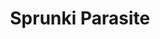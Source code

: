 ---
slug: sprunki-parasite
title: Sprunki Parasite
description: "Sprunki Parasite is an exciting online game. Play for free directly in your browser!"
icon: /images/popular_mods/Sprunki Parasite.png
url: https://wowtbc.net/sprunki/parasites/index.html
previewImage: /images/popular_mods/Sprunki Parasite.png
type: popular mods

# SEO配置
seo:
  title: "Sprunki Parasite - Play Free Online Game | Fun Browser Games"
  description: "Sprunki Parasite - Play this fun online game for free in your browser. No download required!"
  ogImage: "/images/popular_mods/Sprunki Parasite.png"
  keywords: "sprunki-parasite, online game, browser game, free game, popular mods game, play online"

videoUrls:
  - https://www.youtube.com/embed/example1
  - https://www.youtube.com/embed/example2

whyPlay:
  title: "Why Play Sprunki Parasite?"
  items:
    - "Immersive Gameplay: Sprunki Parasite offers an engaging and immersive gaming experience that will keep you entertained for hours"
    - "Challenging Levels: Test your skills with increasingly difficult challenges and obstacles"
    - "Beautiful Graphics: Enjoy stunning visuals and smooth animations that bring the game world to life"
    - "Regular Updates: New content and features are added regularly to keep the game fresh and exciting"
    - "Free to Play: Experience all the fun without spending a penny"
    - "Community Features: Connect with other players, share strategies, and compete for high scores"
    - "Cross-Platform: Play on any device with a web browser, no downloads required"

features:
  title: "Key Features of Sprunki Parasite"
  image: "/images/popular_mods/Sprunki Parasite.png"
  items:
    - "Intuitive Controls: Easy to learn controls make Sprunki Parasite accessible for players of all skill levels"
    - "Multiple Game Modes: Enjoy various gameplay options that provide different challenges and experiences"
    - "Character Customization: Personalize your gaming experience with unique characters and items"
    - "Achievement System: Complete special tasks to earn rewards and recognition"
    - "Leaderboards: Compete with players worldwide and see who can achieve the highest scores"

characteristics:
  title: "Game Characteristics"
  image: "/images/popular_mods/Sprunki Parasite.png"
  items:
    - "Genre: Popular mods game with elements of strategy and skill"
    - "Difficulty: Suitable for both casual gamers and those seeking a challenge"
    - "Play Time: Quick sessions or extended gameplay, depending on your preference"
    - "Art Style: Vibrant and engaging visuals that enhance the gaming experience"
    - "Sound Design: Immersive audio that complements the gameplay perfectly"

info: "Sprunki Parasite is an exciting online game that offers players a unique and engaging gaming experience. With its intuitive controls, stunning visuals, and challenging gameplay, Sprunki Parasite provides hours of entertainment for players of all ages and skill levels. Whether you're looking for a quick gaming session during a break or an extended play session, Sprunki Parasite delivers an immersive experience that will keep you coming back for more. The game features multiple levels of increasing difficulty, ensuring that players are constantly challenged as they progress. With regular updates adding new content and features, Sprunki Parasite remains fresh and exciting, providing endless entertainment options for its growing community of players."

howToPlayIntro: "Welcome to Sprunki Parasite! This guide will walk you through the basics and help you master the game. Whether you're a beginner or looking to improve your skills, these tips and instructions will enhance your gaming experience."

howToPlaySteps:
  - title: "Getting Started"
    description: "Begin your Sprunki Parasite adventure by familiarizing yourself with the controls. Use your keyboard or mouse to navigate through the game interface. The tutorial will guide you through the basic mechanics and help you understand the objectives."
  - title: "Understanding the Objectives"
    description: "In Sprunki Parasite, your main goal is to progress through levels by completing specific objectives. Each level presents unique challenges that require different strategies and approaches."
  - title: "Mastering the Controls"
    description: "Practice using the controls to improve your precision and reaction time. Sprunki Parasite requires quick reflexes and strategic thinking to overcome obstacles and defeat opponents."
  - title: "Utilizing Power-ups"
    description: "Collect power-ups throughout the game to enhance your abilities and overcome difficult challenges. Each power-up offers unique advantages that can be crucial for success."
  - title: "Developing Strategies"
    description: "As you progress in Sprunki Parasite, develop effective strategies for different scenarios. Analyze patterns, anticipate challenges, and adapt your approach to maximize your performance."

faq:
  title: "Frequently Asked Questions about Sprunki Parasite"
  items:
    - question: "Is Sprunki Parasite free to play?"
      answer: "Yes, Sprunki Parasite is completely free to play directly in your web browser. No downloads or purchases are required to enjoy the full game experience."
    - question: "Can I play Sprunki Parasite on mobile devices?"
      answer: "Yes, Sprunki Parasite is optimized for both desktop and mobile play. You can enjoy the game on any device with a web browser and internet connection."
    - question: "Are there any in-game purchases?"
      answer: "While Sprunki Parasite is free to play, there may be optional in-game purchases available for cosmetic items or additional features that don't affect core gameplay."
    - question: "How often is Sprunki Parasite updated?"
      answer: "The developers regularly update Sprunki Parasite with new content, features, and improvements based on player feedback and game performance."
    - question: "Can I play Sprunki Parasite offline?"
      answer: "Currently, Sprunki Parasite requires an internet connection to play as it's a browser-based online game."
    - question: "Is Sprunki Parasite suitable for children?"
      answer: "Yes, Sprunki Parasite is designed to be family-friendly and suitable for players of all ages."
    - question: "How do I report bugs or issues?"
      answer: "If you encounter any problems while playing Sprunki Parasite, you can report them through the game's support page or contact the developers directly through their website."
    - question: "Still Have Questions?"
      answer: "If you have additional questions about Sprunki Parasite that aren't covered in this FAQ, please visit our support center or contact our customer service team for assistance."
---